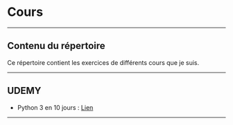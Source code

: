 # Cours

---

## Contenu du répertoire

Ce répertoire contient les exercices de différents cours que je suis.

---
## UDEMY
- Python 3 en 10 jours : [Lien](https://www.udemy.com/maitrisez-python-en-10-jours/learn/v4/content)
---